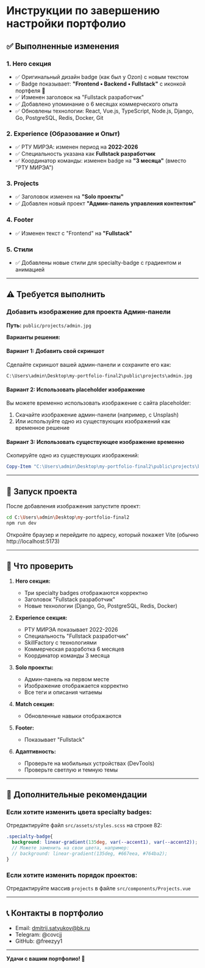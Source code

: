 # Инструкции по завершению настройки портфолио

## ✅ Выполненные изменения

### 1. Hero секция
- ✅ Оригинальный дизайн badge (как был у Ozon) с новым текстом
- ✅ Badge показывает: **"Frontend • Backend • Fullstack"** с иконкой портфеля 💼
- ✅ Изменен заголовок на "Fullstack разработчик"
- ✅ Добавлено упоминание о 6 месяцах коммерческого опыта
- ✅ Обновлены технологии: React, Vue.js, TypeScript, Node.js, Django, Go, PostgreSQL, Redis, Docker, Git

### 2. Experience (Образование и Опыт)
- ✅ РТУ МИРЭА: изменен период на **2022-2026**
- ✅ Специальность указана как **Fullstack разработчик**
- ✅ Координатор команды: изменен badge на **"3 месяца"** (вместо "РТУ МИРЭА")

### 3. Projects
- ✅ Заголовок изменен на **"Solo проекты"**
- ✅ Добавлен новый проект **"Админ-панель управления контентом"**

### 4. Footer
- ✅ Изменен текст с "Frontend" на **"Fullstack"**

### 5. Стили
- ✅ Добавлены новые стили для specialty-badge с градиентом и анимацией

---

## ⚠️ Требуется выполнить

### Добавить изображение для проекта Админ-панели

**Путь:** `public/projects/admin.jpg`

**Варианты решения:**

#### Вариант 1: Добавить свой скриншот
Сделайте скриншот вашей админ-панели и сохраните его как:
```
C:\Users\admin\Desktop\my-portfolio-final2\public\projects\admin.jpg
```

#### Вариант 2: Использовать placeholder изображение
Вы можете временно использовать изображение с сайта placeholder:
1. Скачайте изображение админ-панели (например, с Unsplash)
2. Или используйте одно из существующих изображений как временное решение

#### Вариант 3: Использовать существующее изображение временно
Скопируйте одно из существующих изображений:
```powershell
Copy-Item "C:\Users\admin\Desktop\my-portfolio-final2\public\projects\beauty.jpg" -Destination "C:\Users\admin\Desktop\my-portfolio-final2\public\projects\admin.jpg"
```

---

## 🚀 Запуск проекта

После добавления изображения запустите проект:

```bash
cd C:\Users\admin\Desktop\my-portfolio-final2
npm run dev
```

Откройте браузер и перейдите по адресу, который покажет Vite (обычно http://localhost:5173)

---

## 📱 Что проверить

1. **Hero секция:**
   - Три specialty badges отображаются корректно
   - Заголовок "Fullstack разработчик"
   - Новые технологии (Django, Go, PostgreSQL, Redis, Docker)

2. **Experience секция:**
   - РТУ МИРЭА показывает 2022-2026
   - Специальность "Fullstack разработчик"
   - SkillFactory с технологиями
   - Коммерческая разработка 6 месяцев
   - Координатор команды 3 месяца

3. **Solo проекты:**
   - Админ-панель на первом месте
   - Изображение отображается корректно
   - Все теги и описания читаемы

4. **Match секция:**
   - Обновленные навыки отображаются

5. **Footer:**
   - Показывает "Fullstack"

6. **Адаптивность:**
   - Проверьте на мобильных устройствах (DevTools)
   - Проверьте светлую и темную темы

---

## 🎨 Дополнительные рекомендации

### Если хотите изменить цвета specialty badges:
Отредактируйте файл `src/assets/styles.scss` на строке 82:
```scss
.specialty-badge{
  background: linear-gradient(135deg, var(--accent1), var(--accent2));
  // Можете заменить на свои цвета, например:
  // background: linear-gradient(135deg, #667eea, #764ba2);
}
```

### Если хотите изменить порядок проектов:
Отредактируйте массив `projects` в файле `src/components/Projects.vue`

---

## 📞 Контакты в портфолио
- Email: dmitrij.satyukov@bk.ru
- Telegram: @covcjj
- GitHub: @freezyy1

---

**Удачи с вашим портфолио! 🚀**
